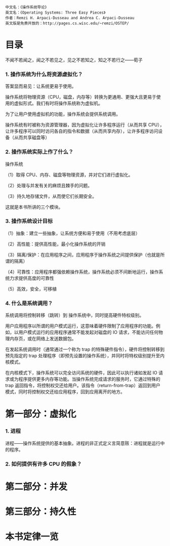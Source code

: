 ```
中文名：《操作系统导论》
英文名：《Operating Systems: Three Easy Pieces》
作者：Remzi H. Arpaci-Dusseau and Andrea C. Arpaci-Dusseau
英文版是免费开放的：http://pages.cs.wisc.edu/~remzi/OSTEP/
```

# 目录

不闻不若闻之，闻之不若见之，见之不若知之，知之不若行之——荀子

### 1. 操作系统为什么将资源虚拟化？

答案显而易见：让系统更易于使用。

操作系统将物理资源（CPU，磁盘，内存等）转换为更通用、更强大且更易于使用的虚拟形式。我们有时将操作系统称为虚拟机。

为了让用户使用虚拟机的功能，操作系统会提供系统调用。

操作系统有时被称为资源管理器，因为虚拟化让许多程序运行（从而共享 CPU），让许多程序可以同时访问各自的指令和数据（从而共享内存），让许多程序访问设备（从而共享磁盘等）

### 2. 操作系统实际上作了什么？

操作系统

（1）取得 CPU、内存、磁盘等物理资源，并对它们进行虚拟化。

（2）处理与并发有关的麻烦且棘手的问题。

（3）持久地存储文件，从而使它们长期安全。

这就是本书所讲的三个模块。

### 3. 操作系统设计目标

（1）抽象：建立一些抽象，让系统方便和易于使用（不用考虑底层）

（2）高性能：提供高性能，最小化操作系统的开销

（3）隔离/保护：在应用程序之间，应用程序于操作系统之间提供保护（也就是所谓的隔离）

（4）可靠性：应用程序都强依赖操作系统，操作系统必须不间断地运行，操作系统力求提供高度的可靠性

（5）高效，安全，可移植

### 4. 什么是系统调用？

系统调用将控制转移（跳转）到 操作系统中，同时提高硬件特权级别。

用户应用程序以所谓的用户模式运行，这意味着硬件限制了应用程序的功能。例如，以用户模式运行的应用程序通常不能发起对磁盘的 IO 请求，不能访问任何物理内存页，或在网络上发送数据包。

在发起系统调用时（通常通过一个称为 trap 的特殊硬件指令），硬件将控制转移到预先指定的 trap 处理程序（即预先设置的操作系统），并同时将特权级别提升至内核模式。

在内核模式下，操作系统可以完全访问系统的硬件，因此可以执行诸如发起 IO 请求或为程序提供更多内存等功能。当操作系统完成请求的服务时，它通过特殊的 trap 返回指令，将控制权交还给用户。该指令（return-from-trap）返回到用户模式，同时将控制权交还给应用程序，回到应用离开的地方。

# 第一部分：虚拟化

### 1. 进程

进程——操作系统提供的基本抽象。进程的非正式定义言简意赅：进程就是运行中的程序。

### 2. 如何提供有许多 CPU 的假象？

# 第二部分：并发

# 第三部分：持久性

# 本书定律一览

###
